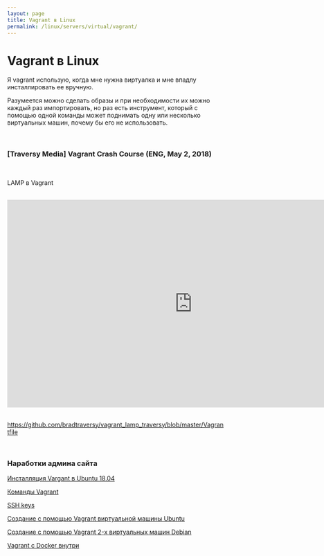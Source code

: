```yaml
---
layout: page
title: Vagrant в Linux
permalink: /linux/servers/virtual/vagrant/
---
```


# Vagrant в Linux


Я vagrant использую, когда мне нужна виртуалка и мне впадлу инсталлировать ее вручную.

Разумеется можно сделать образы и при необходимости их можно каждый раз импортировать, но раз есть инструмент, который с помощью одной команды может поднимать одну или несколько виртуальных машин, почему бы его не использовать.


<br/>

### [Traversy Media] Vagrant Crash Course (ENG, May 2, 2018)

<br/>

LAMP в Vagrant

<br/>

<div align="center">
    <iframe width="853" height="480" src="https://www.youtube.com/embed/vBreXjkizgo" frameborder="0" allow="autoplay; encrypted-media" allowfullscreen></iframe>
</div>

<br/>

https://github.com/bradtraversy/vagrant_lamp_traversy/blob/master/Vagrantfile

<br/>

### Наработки админа сайта


[Инсталляция Vargant в Ubuntu 18.04](/linux/servers/virtual/vagrant/installation/ubuntu/)  

[Команды Vagrant](/linux/servers/virtual/vagrant/commands/)  

[SSH keys](/linux/servers/virtual/vagrant/ssh-keygen/)  

[Создание с помощью Vagrant виртуальной машины Ubuntu](/linux/servers/virtual/vagrant/create-ubuntu-vm-by-vagrant/)  

[Создание с помощью Vagrant 2-х виртуальных машин Debian](/linux/servers/virtual/vagrant/create-2-debian-vagrant/)

[Vagrant c Docker внутри](/linux/servers/virtual/vagrant/vagrant-with-docker/)
